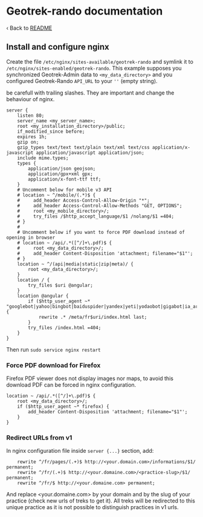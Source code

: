# Geotrek-rando documentation

‹ Back to [README](README.md)

## Install and configure nginx

Create the file `/etc/nginx/sites-available/geotrek-rando` and symlink it to
`/etc/nginx/sites-enabled/geotrek-rando`. This example supposes you synchronized
Geotrek-Admin data to `<my_data_directory>` and you configured Geotrek-Rando
`API_URL` to your `''` (empty string).

be carefull with trailing slashes. They are important and change the behaviour of nginx.

```
server {
    listen 80;
    server_name <my_server_name>;
    root <my_installation_directory>/public;
    if_modified_since before;
    expires 1h;
    gzip on;
    gzip_types text/text text/plain text/xml text/css application/x-javascript application/javascript application/json;
    include mime.types;
    types {
        application/json geojson;
        application/gpx+xml gpx;
        application/x-font-ttf ttf;
    }
    # Uncomment below for mobile v3 API
    # location ~ ^/mobile/(.*)$ {
    #     add_header Access-Control-Allow-Origin "*";
    #     add_header Access-Control-Allow-Methods "GET, OPTIONS";
    #     root <my_mobile_directory>/;
    #     try_files /$http_accept_language/$1 /nolang/$1 =404;
    # }
    #
    # Uncomment below if you want to force PDF download instead of opening in browser
    # location ~ /api/.*([^/]+\.pdf)$ {
    #     root <my_data_directory>/;
    #     add_header Content-Disposition 'attachment; filename="$1"';
    # }
    location ~ ^/(api|media|static|zip|meta)/ {
        root <my_data_directory>/;
    }
    location / {
        try_files $uri @angular;
    }
    location @angular {
        if ($http_user_agent ~* "googlebot|yahoo|bingbot|baiduspider|yandex|yeti|yodaobot|gigabot|ia_archiver|facebookexternalhit|twitterbot|developers\.google\.com|duckduckgo|qwantify") {
            rewrite .* /meta/fr$uri/index.html last;
        }
        try_files /index.html =404;
    }
}
```

Then run `sudo service nginx restart`

### Force PDF download for Firefox

Firefox PDF viewer does not display images nor maps, to avoid this download PDF can be forced in nginx configuration.

```
location ~ /api/.*([^/]+\.pdf)$ {
    root <my_data_directory>/;
    if ($http_user_agent ~* firefox) {
        add_header Content-Disposition 'attachment; filename="$1"';
    }
}
```

### Redirect URLs from v1

In nginx configuration file inside `server {...}` section, add:

```
    rewrite ^/fr/pages/(.+)$ http://<your.domain.com>/informations/$1/ permanent;
    rewrite ^/fr/(.+)$ http://<your.domaine.com>/<practice-slug>/$1/ permanent;
    rewrite ^/fr/$ http://<your.domaine.com> permanent;
```

And replace <your.domaine.com> by your domain and <practice-slug> by the slug of your practice (check new urls of treks to get it).
All treks will be redirected to this unique practice as it is not possible to distinguish practices in v1 urls.
